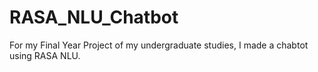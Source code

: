 # RASA_NLU_Chatbot
For my Final Year Project of my undergraduate studies, I made a chabtot using RASA NLU.
